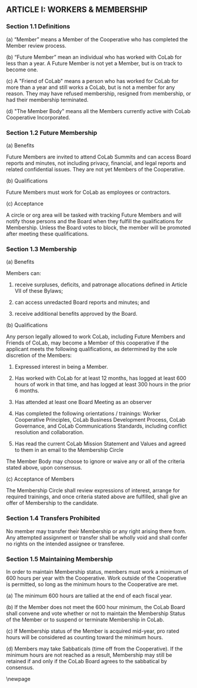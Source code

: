 ## ARTICLE I: WORKERS & MEMBERSHIP

### Section 1.1 Definitions

(a) “Member” means a Member of the Cooperative who has completed the Member review process.

(b) “Future Member” mean an individual who has worked with CoLab for less than a year. A Future Member is not yet a Member, but is on track to become one.

(c) A "Friend of CoLab" means a person who has worked for CoLab for more than a year and still works a CoLab, but is not a member for any reason. They may have refused membership, resigned from membership, or had their membership terminated.

(d) "The Member Body" means all the Members currently active with CoLab Cooperative Incorporated.

### Section 1.2 Future Membership

(a) Benefits

Future Members are invited to attend CoLab Summits and can access Board reports and minutes, not including privacy, financial, and legal reports and related confidential issues. They are not yet Members of the Cooperative.

(b) Qualifications

Future Members must work for CoLab as employees or contractors.

(c) Acceptance

A circle or org area will be tasked with tracking Future Members and will notify those persons and the Board when they fulfill the qualifications for Membership. Unless the Board votes to block, the member will be promoted after meeting these qualifications.

### Section 1.3 Membership

(a) Benefits

Members can: 

1. receive surpluses, deficits, and patronage allocations defined in Article VII of these Bylaws;

2. can access unredacted Board reports and minutes; and  

3. receive additional benefits approved by the Board.

(b) Qualifications

Any person legally allowed to work CoLab, including Future Members and Friends of CoLab, may become a Member of this cooperative if the applicant meets the following qualifications, as determined by the sole discretion of the Members:

1. Expressed interest in being a Member.

2. Has worked with CoLab for at least 12 months, has logged at least 600 hours of work in that time, and has logged at least 300 hours in the prior 6 months.

3. Has attended at least one Board Meeting as an observer

4. Has completed the following orientations / trainings: Worker Cooperative Principles, CoLab Business Development Process, CoLab Governance, and CoLab Communications Standards, including conflict resolution and collaboration.

5. Has read the current CoLab Mission Statement and Values and agreed to them in an email to the Membership Circle

The Member Body may choose to ignore or waive any or all of the criteria stated above, upon consensus. 

(c) Acceptance of Members

The Membership Circle shall review expressions of interest, arrange for required trainings, and once criteria stated above are fulfilled, shall give an offer of Membership to the candidate.

### Section 1.4 Transfers Prohibited

No member may transfer their Membership or any right arising there from. Any attempted assignment or transfer shall be wholly void and shall confer no rights on the intended assignee or transferee.

### Section 1.5 Maintaining Membership

In order to maintain Membership status, members must work a minimum of 600 hours per year with the Cooperative. Work outside of the Cooperative is permitted, so long as the minimum hours to the Cooperative are met. 

(a) The minimum 600 hours are tallied at the end of each fiscal year.

(b) If the Member does not meet the 600 hour minimum, the CoLab Board shall convene and vote whether or not to maintain the Membership Status of the Member or to suspend or terminate Membership in CoLab.

(c) If Membership status of the Member is acquired mid-year, pro rated hours will be considered as counting toward the minimum hours.

(d) Members may take Sabbaticals (time off from the Cooperative). If the minimum hours are not reached as a result, Membership may still be retained if and only if the CoLab Board agrees to the sabbatical by consensus.

\newpage
